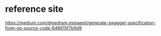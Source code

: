 # reference site
https://medium.com/@pedram.esmaeeli/generate-swagger-specification-from-go-source-code-648615f7b9d9
